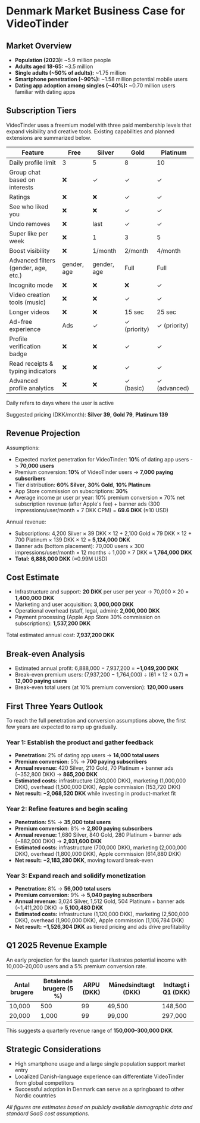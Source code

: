 # Denmark Market Business Case for VideoTinder

## Market Overview
- **Population (2023):** ~5.9 million people
- **Adults aged 18-65:** ~3.5 million
- **Single adults (\~50% of adults):** ~1.75 million
- **Smartphone penetration (\~90%):** ~1.58 million potential mobile users
- **Dating app adoption among singles (\~40%):** ~0.70 million users familiar with dating apps

## Subscription Tiers
VideoTinder uses a freemium model with three paid membership levels that expand visibility and creative tools. Existing capabilities and planned extensions are summarized below.

| Feature | Free | Silver | Gold | Platinum |
| --- | --- | --- | --- | --- |
| Daily profile limit | 3 | 5 | 8 | 10 |
| Group chat based on interests | ❌ | ✓ | ✓ | ✓ |
| Ratings | ❌ | ❌ | ✓ | ✓ |
| See who liked you | ❌ | ❌ | ✓ | ✓ |
| Undo removes | ❌ | last | ✓ | ✓ |
| Super like per week | ❌ | 1 | 3 | 5 |
| Boost visibility | ❌ | 1/month | 2/month | 4/month |
| Advanced filters (gender, age, etc.) | gender, age | gender, age | Full | Full |
| Incognito mode | ❌ | ❌ | ❌ | ✓ |
| Video creation tools (music) | ❌ | ❌ | ✓ | ✓ |
| Longer videos | ❌ | ❌ | 15 sec | 25 sec |
| Ad-free experience | Ads | ✓ | ✓ (priority) | ✓ (priority) |
| Profile verification badge | ❌ | ❌ | ✓ | ✓ |
| Read receipts & typing indicators | ❌ | ❌ | ✓ | ✓ |
| Advanced profile analytics | ❌ | ❌ | ✓ (basic) | ✓ (advanced) |

Daily refers to days where the user is active

Suggested pricing (DKK/month): **Silver 39**, **Gold 79**, **Platinum 139**

## Revenue Projection
Assumptions:
- Expected market penetration for VideoTinder: **10%** of dating app users -> **70,000 users**
- Premium conversion: **10%** of VideoTinder users -> **7,000 paying subscribers**
- Tier distribution: **60% Silver**, **30% Gold**, **10% Platinum**
- App Store commission on subscriptions: **30%**
- Average income pr user pr year: 10% premium conversion × 70% net subscription revenue (after Apple's fee) + banner ads (300 impressions/user/month × 7 DKK CPM) = **69.6 DKK** (≈10 USD)

Annual revenue:
- Subscriptions: 4,200 Silver × 39 DKK × 12 + 2,100 Gold × 79 DKK × 12 + 700 Platinum × 139 DKK × 12 = **5,124,000 DKK**
- Banner ads (bottom placement): 70,000 users × 300 impressions/user/month × 12 months ÷ 1,000 × 7 DKK ≈ **1,764,000 DKK**
- **Total:** **6,888,000 DKK** (≈0.99M USD)

## Cost Estimate
- Infrastructure and support: **20 DKK** per user per year -> 70,000 × 20 = **1,400,000 DKK**
- Marketing and user acquisition: **3,000,000 DKK**
- Operational overhead (staff, legal, admin): **2,000,000 DKK**
- Payment processing (Apple App Store 30% commission on subscriptions): **1,537,200 DKK**

Total estimated annual cost: **7,937,200 DKK**

## Break-even Analysis
- Estimated annual profit: 6,888,000 − 7,937,200 = **−1,049,200 DKK**
- Break-even premium users: (7,937,200 − 1,764,000) ÷ (61 × 12 × 0.7) ≈ **12,000 paying users**
- Break-even total users (at 10% premium conversion): **120,000 users**

## First Three Years Outlook
To reach the full penetration and conversion assumptions above, the first few years are expected to ramp up gradually.

### Year 1: Establish the product and gather feedback
- **Penetration:** 2% of dating app users → **14,000 total users**
- **Premium conversion:** 5% → **700 paying subscribers**
- **Annual revenue:** 420 Silver, 210 Gold, 70 Platinum + banner ads (~352,800 DKK) → **865,200 DKK**
- **Estimated costs:** infrastructure (280,000 DKK), marketing (1,000,000 DKK), overhead (1,500,000 DKK), Apple commission (153,720 DKK)
- **Net result:** **−2,068,520 DKK** while investing in product-market fit

### Year 2: Refine features and begin scaling
- **Penetration:** 5% → **35,000 total users**
- **Premium conversion:** 8% → **2,800 paying subscribers**
- **Annual revenue:** 1,680 Silver, 840 Gold, 280 Platinum + banner ads (~882,000 DKK) → **2,931,600 DKK**
- **Estimated costs:** infrastructure (700,000 DKK), marketing (2,000,000 DKK), overhead (1,800,000 DKK), Apple commission (614,880 DKK)
- **Net result:** **−2,183,280 DKK**, moving toward break-even

### Year 3: Expand reach and solidify monetization
- **Penetration:** 8% → **56,000 total users**
- **Premium conversion:** 9% → **5,040 paying subscribers**
- **Annual revenue:** 3,024 Silver, 1,512 Gold, 504 Platinum + banner ads (~1,411,200 DKK) → **5,100,480 DKK**
- **Estimated costs:** infrastructure (1,120,000 DKK), marketing (2,500,000 DKK), overhead (1,900,000 DKK), Apple commission (1,106,784 DKK)
- **Net result:** **−1,526,304 DKK** as tiered pricing and ads drive profitability

## Q1 2025 Revenue Example
An early projection for the launch quarter illustrates potential income with 10,000–20,000 users and a 5% premium conversion rate.

| Antal brugere | Betalende brugere (5 %) | ARPU (DKK) | Månedsindtægt (DKK) | Indtægt i Q1 (DKK) |
| --- | --- | --- | --- | --- |
| 10,000 | 500 | 99 | 49,500 | 148,500 |
| 20,000 | 1,000 | 99 | 99,000 | 297,000 |

This suggests a quarterly revenue range of **150,000–300,000 DKK**.

## Strategic Considerations
- High smartphone usage and a large single population support market entry
- Localized Danish-language experience can differentiate VideoTinder from global competitors
- Successful adoption in Denmark can serve as a springboard to other Nordic countries

*All figures are estimates based on publicly available demographic data and standard SaaS cost assumptions.*
